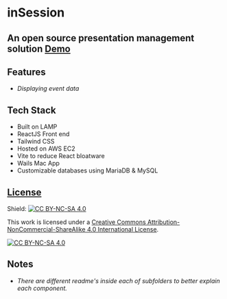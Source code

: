# inSession

## An open source presentation management solution [Demo](https://inSessionEvent.com)

## Features

- _Displaying event data_

## Tech Stack

- Built on LAMP
- ReactJS Front end
- Tailwind CSS
- Hosted on AWS EC2
- Vite to reduce React bloatware
- Wails Mac App
- Customizable databases using MariaDB & MySQL

## [License](LICENSE)

Shield: [![CC BY-NC-SA 4.0][cc-by-nc-sa-shield]][cc-by-nc-sa]

This work is licensed under a
[Creative Commons Attribution-NonCommercial-ShareAlike 4.0 International License][cc-by-nc-sa].

[![CC BY-NC-SA 4.0][cc-by-nc-sa-image]][cc-by-nc-sa]

[cc-by-nc-sa]: http://creativecommons.org/licenses/by-nc-sa/4.0/
[cc-by-nc-sa-image]: https://licensebuttons.net/l/by-nc-sa/4.0/88x31.png
[cc-by-nc-sa-shield]: https://img.shields.io/badge/License-CC%20BY--NC--SA%204.0-lightgrey.svg

## Notes

- _There are different readme's inside each of subfolders to better explain each component._